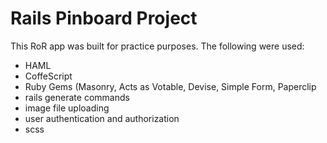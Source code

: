 # Rails Pinboard Project

This RoR app was built for practice purposes. The following were used: 
- HAML 
- CoffeScript 
- Ruby Gems (Masonry, Acts as Votable, Devise, Simple Form, Paperclip 
- rails generate commands 
- image file uploading 
- user authentication and authorization 
- scss 
